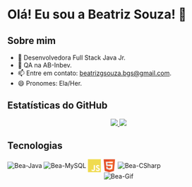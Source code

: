 # Olá! Eu sou a Beatriz Souza! 👋

## Sobre mim

- 🌱 Desenvolvedora Full Stack Java Jr.
- 🧮 QA na AB-Inbev.
- 📫 Entre em contato: beatrizgsouza.bgs@gmail.com.
- 😄 Pronomes: Ela/Her.

## Estatísticas do GitHub

<div align="center">
  <a href="https://github.com/BeaSouzaa">
    <img src="https://github-readme-stats.vercel.app/api?username=BeaSouzaa&show_icons=true&theme=dracula&include_all_commits=true&count_private=true" height="180em" />
  </a>
  <a href="https://github.com/BeaSouzaa">
    <img src="https://github-readme-stats.vercel.app/api/top-langs/?username=BeaSouzaa&layout=compact&langs_count=7&theme=dracula" height="160em" />
  </a>
</div>

## Tecnologias

<div style="display: inline_block">
  <img align="center" alt="Bea-Java" height="30" width="30" src="https://cdn.jsdelivr.net/gh/devicons/devicon/icons/java/java-original-wordmark.svg">
  <img align="center" alt="Bea-MySQL" height="30" width="30" src="https://cdn.jsdelivr.net/gh/devicons/devicon/icons/mysql/mysql-original.svg" >
  <img align="center" alt="Bea-Js" height="30" width="30" src="https://raw.githubusercontent.com/devicons/devicon/master/icons/javascript/javascript-plain.svg">
  <img align="center" alt="Bea-HTML" height="30" width="30" src="https://raw.githubusercontent.com/devicons/devicon/master/icons/html5/html5-original.svg">
  <img align="center" alt="Bea-CSharp" height="30" width="30" src="https://cdn.jsdelivr.net/gh/devicons/devicon/icons/csharp/csharp-original.svg">
</div>

<div align="center">
  <img alt="Bea-Gif" height="150" width="200" src="https://media3.giphy.com/media/3otPoo8NDLOmzvTJF6/giphy.gif">
</div>
